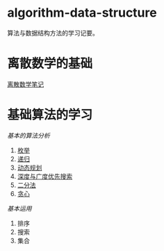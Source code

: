 # algorithm-data-structure
算法与数据结构方法的学习记要。

# 离散数学的基础
[离散数学笔记](https://github.com/sunhuachuang/algorithm-data-structure/tree/master/discrete_mathematics)

# 基础算法的学习
*基本的算法分析*

1. [枚举](https://github.com/sunhuachuang/algorithm-data-structure/tree/master/algorithm/%E6%9E%9A%E4%B8%BE)
2. [递归](https://github.com/sunhuachuang/algorithm-data-structure/tree/master/algorithm/%E9%80%92%E5%BD%92)
3. [动态规划](https://github.com/sunhuachuang/algorithm-data-structure/tree/master/algorithm/%E5%8A%A8%E6%80%81%E8%A7%84%E5%88%92)
4. [深度与广度优先搜索]()
5. [二分法]()
6. [贪心]()

*基本运用*

1. 排序
2. 搜索
3. 集合
